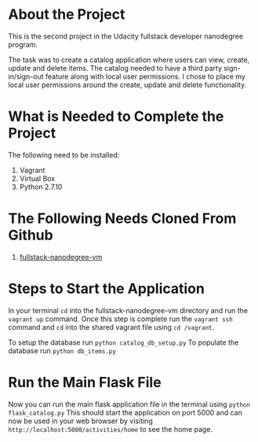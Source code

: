 # About the Project

This is the second project in the Udacity fullstack developer nanodegree program.

The task was to create a catalog application where users can view, create, update and delete
items. The catalog needed to have a third party sign-in/sign-out feature along with local
user permissions. I chose to place my local user permissions around the create, update and delete
functionality.

# What is Needed to Complete the Project

The following need to be installed:

1.  Vagrant
2.  Virtual Box
3.  Python 2.7.10

# The Following Needs Cloned From Github

1. [fullstack-nanodegree-vm](https://github.com/udacity/fullstack-nanodegree-vm)

# Steps to Start the Application

In your terminal `cd` into the fullstack-nanodegree-vm directory and run the `vagrant up`
command. Once this step is complete run the `vagrant ssh` command and `cd` into the shared
vagrant file using `cd /vagrant`.

To setup the database run `python catalog_db_setup.py`
To populate the database run `python db_items.py`

# Run the Main Flask File
Now you can run the main flask application file in the terminal using `python flask_catalog.py`
This should start the application on port 5000 and can now be used in your web browser by visiting
`http://localhost:5000/activities/home` to see the home page.
